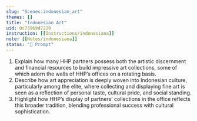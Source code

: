 ```yaml
---
slug: "Scenes:indonesian_art"
themes: []
title: "Indonesian Art"
uid: 0c73969d7229
instruction: [[Instructions/indonesiana]]
note: [[Notes/indonesiana]]
status: "💬 Prompt"
---
```

1. Explain how many HHP partners possess both the artistic discernment and financial resources to build impressive art collections, some of which adorn the walls of HHP’s offices on a rotating basis.
3. Describe how art appreciation is deeply woven into Indonesian culture, particularly among the elite, where collecting and displaying fine art is seen as a reflection of personal taste, cultural pride, and social standing.
5. Highlight how HHP’s display of partners’ collections in the office reflects this broader tradition, blending professional success with cultural sophistication.
